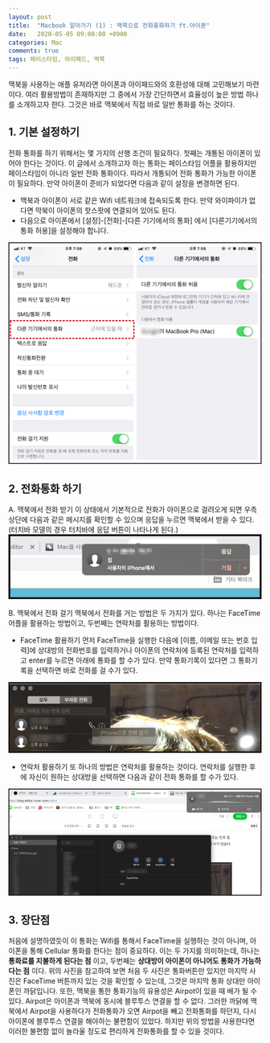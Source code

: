 ```yaml
---
layout: post
title:  "Macbook 알아가기 (1) : 맥북으로 전화통화하기 ft.아이폰"
date:   2020-05-05 09:00:00 +0900
categories: Mac
comments: true
tags: 페이스타임, 아이패드, 맥북
---
```

맥북을 사용하는 애플 유저라면 아이폰과 아이패드와의 호환성에 대해 고민해보기 마련이다. 여러 활용방법이 존재하지만 그 중에서 가장 간단하면서 효율성이 높은 방법 하나를 소개하고자 한다. 그것은 바로 맥북에서 직접 바로 일반 통화를 하는 것이다.

## 1. 기본 설정하기
전화 통화를 하기 위해서는 몇 가지의 선행 조건이 필요하다. 첫째는 개통된 아이폰이 있어야 한다는 것이다. 이 글에서 소개하고자 하는 통화는 페이스타임 어플을 활용하지만 페이스타임이 아니라 일반 전화 통화이다. 따라서 개통되어 전화 통화가 가능한 아이폰이 필요하다.
만약 아이폰이 준비가 되었다면 다음과 같이 설정을 변경하면 된다.

- 맥북과 아이폰이 서로 같은 Wifi 네트워크에 접속되도록 한다. 만약 와이파이가 없다면 막북이 아이폰의 핫스팟에 연결되어 있어도 된다.
- 다음으로 아이폰에서 [설정]-[전화]-[다른 기기에서의 통화] 에서 [다른기기에서의 통화 허용]을 설정해야 합니다.

![img](https://github.com/newjin87/storage/blob/master/_img/mac/mac1-1.png?raw=true)


## 2. 전화통화 하기
A. 맥북에서 전화 받기
이 상태에서 기본적으로 전화가 아이폰으로 걸려오게 되면 우측 상단에 다음과 같은 메시지를 확인할 수 있으며 응답을 누르면 맥북에서 받을 수 있다. (터치바 모델의 경우 터치바에 응답 버튼이 나타나게 된다.)
![img](https://github.com/newjin87/storage/blob/master/_img/mac/mac1-2.png?raw=true)


B. 맥북에서 전화 걸기
 맥북에서 전화를 거는 방법은 두 가지가 있다. 하나는 FaceTime 어플을 활용하는 방법이고, 두번째는 연락처를 활용하는 방법이다.
 - FaceTime 활용하기
 먼저 FaceTime을 실행한 다음에 [이름, 이메일 또는 번호 입력]에 상대방의 전화번호를 입력하거나 아이폰의 연락처에 등록된 연락처를 입력하고 enter를 누르면 아래에 통화를 할 수가 있다. 만약 통화기록이 있다면 그 통화기록을 선택하면 바로 전화를 걸 수가 있다.

![img](https://github.com/newjin87/storage/blob/master/_img/mac/mac1-3.png?raw=true)

- 연락처 활용하기
또 하나의 방법은 연락처를 활용하는 것이다. 연락처를 실행한 후에 자신이 원하는 상대방을 선택하면 다음과 같이 전화 통화를 할 수가 있다.

![img](https://github.com/newjin87/storage/blob/master/_img/mac/mac1-4.png?raw=true)

## 3. 장단점

 처음에 설명하였듯이 이 통화는 Wifi를 통해서 FaceTime을 실행하는 것이 아니며, 아이폰을 통해 Cellular 통화를 한다는 점이 중요하다. 이는 두 가지를 의미하는데, 하나는 **통화료를 지불하게 된다는 점** 이고, 두번째는 **상대방이 아이폰이 아니어도 통화가 가능하다는 점** 이다.  위의 사진을 참고하여 보면 처음 두 사진은 통화버튼만 있지만 마지막 사진은 FaceTime 버튼까지 있는 것을 확인할 수 있는데, 그것은 마지막 통화 상대만 아이폰인 까닭입니다.
 또한, 맥북을 통한 통화기능의 유용성은 Airpot이 있을 때 배가 될 수 있다. Airpot은 아이폰과 맥북에 동시에 블루투스 연결을 할 수 없다. 그러한 까닭에 맥북에서 Airpot을 사용하다가 전화통화가 오면 Airpot을 빼고 전화통화를 하던지, 다시 아이폰에 블루투스 연결을 해야하는 불편함이 있었다. 하지만 위의 방법을 사용한다면 이러한 불편함 없이 놀라울 정도로 편리하게 전화통화를 할 수 있을 것이다.
